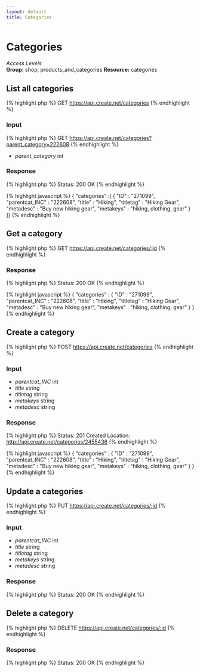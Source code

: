 ```yaml
---
layout: default
title: Categories
---
```


Categories
=============

*Access Levels*    
__Group:__ shop, products_and_categories
__Resource:__ categories

List all categories
-------------------

{% highlight php %}
GET 	https://api.create.net/categories
{% endhighlight %}

### Input

{% highlight php %}
GET 	https://api.create.net/categories?parent_category=222608
{% endhighlight %}

* *parent_category* int

### Response

{% highlight php %}
Status: 200 OK
{% endhighlight %}

{% highlight javascript %}
{ "categories" :[ 
	{
		"ID" : "271099",
		"parentcat_INC" : "222608",
		"title" : "Hiking",
		"titletag" : "Hiking Gear",
		"metadesc" : "Buy new hiking gear",
		"metakeys" : "hiking, clothing, gear"
	}
]}
{% endhighlight %}

Get a category
----------

{% highlight php %}
GET 	https://api.create.net/categories/:id
{% endhighlight %}

### Response

{% highlight php %}
Status: 200 OK
{% endhighlight %}

{% highlight javascript %}
{ "categories" : 
	{
		"ID" : "271099",
		"parentcat_INC" : "222608",
		"title" : "Hiking",
		"titletag" : "Hiking Gear",
		"metadesc" : "Buy new hiking gear",
		"metakeys" : "hiking, clothing, gear"
	}
}
{% endhighlight %}

Create a category
-------------

{% highlight php %}
POST 	https://api.create.net/categories
{% endhighlight %}

### Input

* *parentcat_INC* int
* *title* string
* *titletag* string
* *metakeys* string
* *metadesc* string

### Response

{% highlight php %}
Status: 201 Created
Location: http://api.create.net/categories/2455436
{% endhighlight %}

{% highlight javascript %}
{ "categories" : 
	{
		"ID" : "271099",
		"parentcat_INC" : "222608",
		"title" : "Hiking",
		"titletag" : "Hiking Gear",
		"metadesc" : "Buy new hiking gear",
		"metakeys" : "hiking, clothing, gear"
	}
}
{% endhighlight %}

Update a categories
-------------

{% highlight php %}
PUT 	https://api.create.net/categories/:id
{% endhighlight %}

### Input

* *parentcat_INC* int
* *title* string
* *titletag* string
* *metakeys* string
* *metadesc* string

### Response

{% highlight php %}
Status: 200 OK
{% endhighlight %}

Delete a category
-------------

{% highlight php %}
DELETE 	https://api.create.net/categories/:id
{% endhighlight %}

### Response

{% highlight php %}
Status: 200 OK
{% endhighlight %}